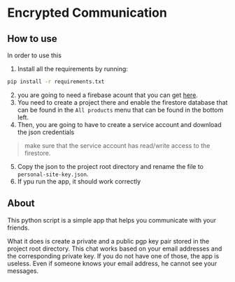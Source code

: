 # Encrypted Communication

## How to use

In order to use this
1. Install all the requirements by running:
```bash
pip install -r requirements.txt
```
2. you are going to need a firebase acount that you can get [here](https://firebase.google.com).
1. You need to create a project there and enable the firestore database that can be found in the `All products` menu that can be found in the bottom left.
1. Then, you are going to have to create a service account and download the json credentials
> make sure that the service account has read/write access to the firestore.
5. Copy the json to the project root directory and rename the file to `personal-site-key.json`.
1. If ypu run the app, it should work correctly 

## About

This python script is a simple app that helps you communicate with your friends.

What it does is create a private and a public pgp key pair stored in the project root directory. This chat works based on your email addresses and the corresponding private key. If you do not have one of those, the app is useless. Even if someone knows your email address, he cannot see your messages.
